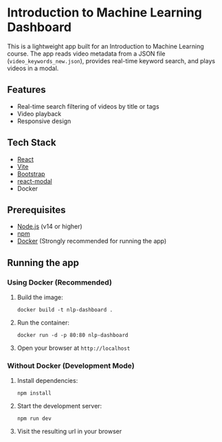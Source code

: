 # Introduction to Machine Learning Dashboard

This is a lightweight app built for an Introduction to Machine Learning course. The app reads video metadata from a JSON file (`video_keywords_new.json`), provides real-time keyword search, and plays videos in a modal.

## Features

- Real-time search filtering of videos by title or tags
- Video playback
- Responsive design

## Tech Stack

- [React](https://reactjs.org/)
- [Vite](https://vitejs.dev/)
- [Bootstrap](https://getbootstrap.com/)
- [react-modal](https://github.com/reactjs/react-modal)
- Docker

## Prerequisites

- [Node.js](https://nodejs.org/) (v14 or higher)
- [npm](https://www.npmjs.com/)
- [Docker](https://www.docker.com/) (Strongly recommended for running the app)

## Running the app

### Using Docker (Recommended)

1. Build the image:

   `docker build -t nlp-dashboard .`

2. Run the container:

   `docker run -d -p 80:80 nlp-dashboard`

3. Open your browser at `http://localhost`

### Without Docker (Development Mode)

1. Install dependencies:

   `npm install`

2. Start the development server:

   `npm run dev`

3. Visit the resulting url in your browser


